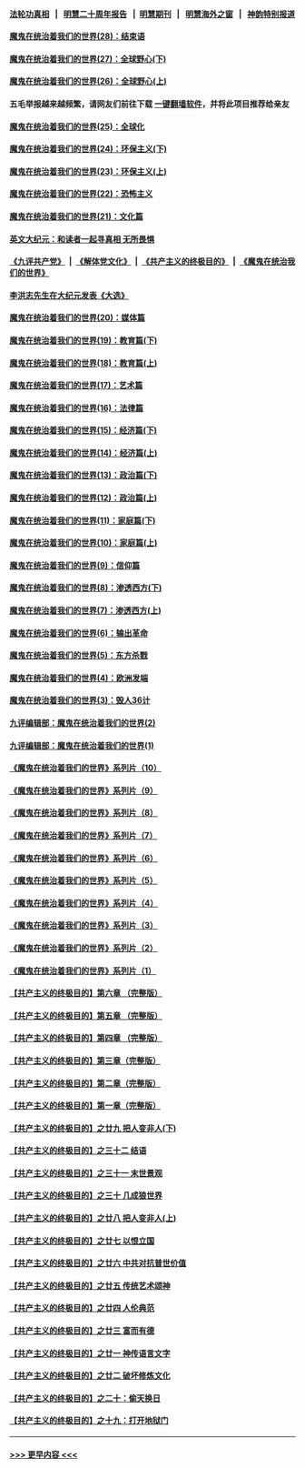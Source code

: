 #### [法轮功真相](https://github.com/gfw-breaker/truth/blob/master/README.md?t=0) &nbsp;&nbsp;|&nbsp;&nbsp; [明慧二十周年报告](https://github.com/gfw-breaker/mh-reports/blob/master/README.md?t=0) &nbsp;&nbsp;|&nbsp;&nbsp;[明慧期刊](https://github.com/gfw-breaker/mh-qikan) &nbsp;&nbsp;|&nbsp;&nbsp; [明慧海外之窗](https://github.com/gfw-breaker/mh-news/blob/master/README.md?t=0) &nbsp;&nbsp;|&nbsp;&nbsp; [神韵特别报道](https://github.com/gfw-breaker/mh-news/blob/master/shenyun.md?t=0)
#### [魔鬼在统治着我们的世界(28)：结束语](../pages/nsc422/n10936246.md?t=07190201) 
#### [魔鬼在统治着我们的世界(27)：全球野心(下)](../pages/nsc422/n10928319.md?t=07190201) 
#### [魔鬼在统治着我们的世界(26)：全球野心(上)](../pages/nsc422/n10900318.md?t=07190201) 
#### 五毛举报越来越频繁，请网友们前往下载 [一键翻墙软件](https://github.com/gfw-breaker/ssr-accounts)，并将此项目推荐给亲友
#### [魔鬼在统治着我们的世界(25)：全球化](../pages/nsc422/n10788205.md?t=07190201) 
#### [魔鬼在统治着我们的世界(24)：环保主义(下)](../pages/nsc422/n10695307.md?t=07190201) 
#### [魔鬼在统治着我们的世界(23)：环保主义(上)](../pages/nsc422/n10688613.md?t=07190201) 
#### [魔鬼在统治着我们的世界(22)：恐怖主义](../pages/nsc422/n10614727.md?t=07190201) 
#### [魔鬼在统治着我们的世界(21)：文化篇](../pages/nsc422/n10597706.md?t=07190201) 
#### [英文大纪元：和读者一起寻真相 无所畏惧](../pages/nsc422/n12542027.md?t=07190201) 
#### [《九评共产党》](https://github.com/begood0513/9ping.md/blob/master/README.md) &nbsp;|&nbsp; [《解体党文化》](../../../../jtdwh.md/blob/master/README.md)  &nbsp;|&nbsp; [《共产主义的终极目的》](../../../../gczydzjmd.md/blob/master/README.md) &nbsp;|&nbsp; [《魔鬼在统治我们的世界》](../../../../mgztzwmdsj.md/blob/master/README.md) 
#### [李洪志先生在大纪元发表《大选》](../pages/nsc422/n12534746.md?t=07190201) 
#### [魔鬼在统治着我们的世界(20)：媒体篇](../pages/nsc422/n10586579.md?t=07190201) 
#### [魔鬼在统治着我们的世界(19)：教育篇(下)](../pages/nsc422/n10564808.md?t=07190201) 
#### [魔鬼在统治着我们的世界(18)：教育篇(上)](../pages/nsc422/n10526970.md?t=07190201) 
#### [魔鬼在统治着我们的世界(17)：艺术篇](../pages/nsc422/n10499093.md?t=07190201) 
#### [魔鬼在统治着我们的世界(16)：法律篇](../pages/nsc422/n10485969.md?t=07190201) 
#### [魔鬼在统治着我们的世界(15)：经济篇(下)](../pages/nsc422/n10469975.md?t=07190201) 
#### [魔鬼在统治着我们的世界(14)：经济篇(上)](../pages/nsc422/n10457370.md?t=07190201) 
#### [魔鬼在统治着我们的世界(13)：政治篇(下)](../pages/nsc422/n10448270.md?t=07190201) 
#### [魔鬼在统治着我们的世界(12)：政治篇(上)](../pages/nsc422/n10444576.md?t=07190201) 
#### [魔鬼在统治着我们的世界(11)：家庭篇(下)](../pages/nsc422/n10440961.md?t=07190201) 
#### [魔鬼在统治着我们的世界(10)：家庭篇(上)](../pages/nsc422/n10435448.md?t=07190201) 
#### [魔鬼在统治着我们的世界(9)：信仰篇](../pages/nsc422/n10432159.md?t=07190201) 
#### [魔鬼在统治着我们的世界(8)：渗透西方(下)](../pages/nsc422/n10429603.md?t=07190201) 
#### [魔鬼在统治着我们的世界(7)：渗透西方(上)](../pages/nsc422/n10426013.md?t=07190201) 
#### [魔鬼在统治着我们的世界(6)：输出革命](../pages/nsc422/n10421536.md?t=07190201) 
#### [魔鬼在统治着我们的世界(5)：东方杀戮](../pages/nsc422/n10417707.md?t=07190201) 
#### [魔鬼在统治着我们的世界(4)：欧洲发端](../pages/nsc422/n10414890.md?t=07190201) 
#### [魔鬼在统治着我们的世界(3)：毁人36计](../pages/nsc422/n10411583.md?t=07190201) 
#### [九评编辑部：魔鬼在统治着我们的世界(2)](../pages/nsc422/n10410036.md?t=07190201) 
#### [九评编辑部：魔鬼在统治着我们的世界(1)](../pages/nsc422/n10406825.md?t=07190201) 
#### [《魔鬼在统治着我们的世界》系列片（10）](../pages/nsc422/n12292670.md?t=07190201) 
#### [《魔鬼在统治着我们的世界》系列片（9）](../pages/nsc422/n12290859.md?t=07190201) 
#### [《魔鬼在统治着我们的世界》系列片（8）](../pages/nsc422/n12287445.md?t=07190201) 
#### [《魔鬼在统治着我们的世界》系列片（7）](../pages/nsc422/n12283425.md?t=07190201) 
#### [《魔鬼在统治着我们的世界》系列片（6）](../pages/nsc422/n12282314.md?t=07190201) 
#### [《魔鬼在统治着我们的世界》系列片（5）](../pages/nsc422/n12281419.md?t=07190201) 
#### [《魔鬼在统治着我们的世界》系列片（4）](../pages/nsc422/n12274024.md?t=07190201) 
#### [《魔鬼在统治着我们的世界》系列片（3）](../pages/nsc422/n12271322.md?t=07190201) 
#### [《魔鬼在统治着我们的世界》系列片（2）](../pages/nsc422/n12269049.md?t=07190201) 
#### [《魔鬼在统治着我们的世界》系列片（1）](../pages/nsc422/n12267575.md?t=07190201) 
#### [【共产主义的终极目的】第六章 （完整版）](../pages/nsc422/n11428913.md?t=07190201) 
#### [【共产主义的终极目的】第五章 （完整版）](../pages/nsc422/n11428912.md?t=07190201) 
#### [【共产主义的终极目的】第四章 （完整版）](../pages/nsc422/n11428907.md?t=07190201) 
#### [【共产主义的终极目的】第三章（完整版）](../pages/nsc422/n11428848.md?t=07190201) 
#### [【共产主义的终极目的】第二章（完整版）](../pages/nsc422/n11428831.md?t=07190201) 
#### [【共产主义的终极目的】第一章（完整版）](../pages/nsc422/n11417651.md?t=07190201) 
#### [【共产主义的终极目的】之廿九 把人变非人(下)](../pages/nsc422/n11344140.md?t=07190201) 
#### [【共产主义的终极目的】之三十二 结语](../pages/nsc422/n11360535.md?t=07190201) 
#### [【共产主义的终极目的】之三十一 末世景观](../pages/nsc422/n11351129.md?t=07190201) 
#### [【共产主义的终极目的】之三十 几成狼世界](../pages/nsc422/n11348280.md?t=07190201) 
#### [【共产主义的终极目的】之廿八 把人变非人(上)](../pages/nsc422/n11340492.md?t=07190201) 
#### [【共产主义的终极目的】之廿七 以恨立国](../pages/nsc422/n11336944.md?t=07190201) 
#### [【共产主义的终极目的】之廿六 中共对抗普世价值](../pages/nsc422/n11324785.md?t=07190201) 
#### [【共产主义的终极目的】之廿五 传统艺术颂神](../pages/nsc422/n11296396.md?t=07190201) 
#### [【共产主义的终极目的】之廿四 人伦典范](../pages/nsc422/n11296397.md?t=07190201) 
#### [【共产主义的终极目的】之廿三 富而有德](../pages/nsc422/n11283598.md?t=07190201) 
#### [【共产主义的终极目的】之廿一 神传语言文字](../pages/nsc422/n11263265.md?t=07190201) 
#### [【共产主义的终极目的】之廿二 破坏修炼文化](../pages/nsc422/n11245728.md?t=07190201) 
#### [【共产主义的终极目的】之二十：偷天换日](../pages/nsc422/n11238846.md?t=07190201) 
#### [【共产主义的终极目的】之十九：打开地狱门](../pages/nsc422/n11206376.md?t=07190201) 

----
#### [ >>> 更早内容 <<< ](../indexes/nsc422-earlier.md)
